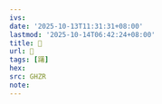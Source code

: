```yaml
---
ivs:
date: '2025-10-13T11:31:31+08:00'
lastmod: '2025-10-14T06:42:24+08:00'
title: 󰩯
url: 󰩯
tags: [躇]
hex: 
src: GHZR
note:
---
```

